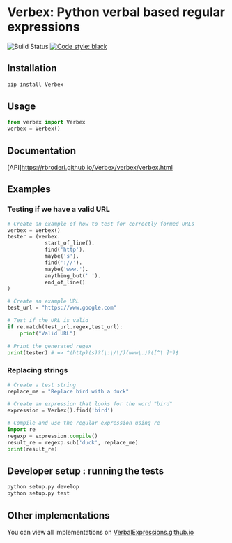 Verbex: Python verbal based regular expressions
================================================

![Build Status](https://github.com/rbroderi/Verbex/actions/workflows/main.yml/badge.svg?event=push)
[![Code style: black](https://img.shields.io/badge/code%20style-black-000000.svg)](https://github.com/ambv/black)

## Installation
```bash
pip install Verbex
```
## Usage
```python
from verbex import Verbex
verbex = Verbex()
```

## Documentation
[API]https://rbroderi.github.io/Verbex/verbex/verbex.html
## Examples

### Testing if we have a valid URL
```python
# Create an example of how to test for correctly formed URLs
verbex = Verbex()
tester = (verbex.
            start_of_line().
            find('http').
            maybe('s').
            find('://').
            maybe('www.').
            anything_but(' ').
            end_of_line()
)

# Create an example URL
test_url = "https://www.google.com"

# Test if the URL is valid
if re.match(test_url.regex,test_url):
    print("Valid URL")

# Print the generated regex
print(tester) # => ^(http)(s)?(\:\/\/)(www\.)?([^\ ]*)$
```
### Replacing strings
```python
# Create a test string
replace_me = "Replace bird with a duck"

# Create an expression that looks for the word "bird"
expression = Verbex().find('bird')

# Compile and use the regular expression using re
import re
regexp = expression.compile()
result_re = regexp.sub('duck', replace_me)
print(result_re)
```

## Developer setup : running the tests
```bash
python setup.py develop
python setup.py test
```
## Other implementations
You can view all implementations on [VerbalExpressions.github.io](http://VerbalExpressions.github.io)
